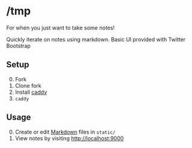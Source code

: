 # /tmp

For when you just want to take some notes!

Quickly iterate on notes using markdown.  Basic UI provided with
Twitter Bootstrap

## Setup

0. Fork
0. Clone fork
0. Install [caddy](https://github.com/mholt/caddy)
0. `caddy`

## Usage

0. Create or edit [Markdown](https://daringfireball.net/projects/markdown/) files in `static/`
0. View notes by visiting [http://localhost:9000](http://localhost:9000)
